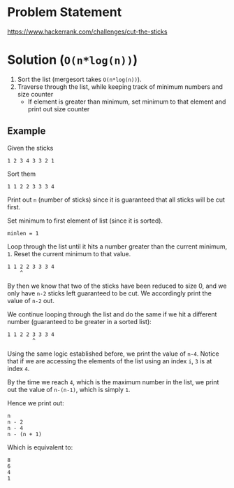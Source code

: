 # Problem Statement

<https://www.hackerrank.com/challenges/cut-the-sticks>

# Solution (`O(n*log(n))`)

1. Sort the list (mergesort takes `O(n*log(n))`).
2. Traverse through the list, while keeping track of minimum numbers and size counter
    * If element is greater than minimum, set minimum to that element and print out size counter

## Example

Given the sticks

    1 2 3 4 3 3 2 1

Sort them

    1 1 2 2 3 3 3 4

Print out `n` (number of sticks) since it is guaranteed that all sticks will be cut first.

Set minimum to first element of list (since it is sorted).

    minlen = 1

Loop through the list until it hits a number greater than the current minimum, `1`. Reset the current minimum to that value.

    1 1 2 2 3 3 3 4
        ^

By then we know that two of the sticks have been reduced to size 0, and we only have `n-2` sticks left guaranteed to be cut. We accordingly print the value of `n-2` out.

We continue looping through the list and do the same if we hit a different number (guaranteed to be greater in a sorted list):

    1 1 2 2 3 3 3 4
            ^

Using the same logic established before, we print the value of `n-4`. Notice that if we are accessing the elements of the list using an index `i`, `3` is at index `4`.

By the time we reach `4`, which is the maximum number in the list, we print out the value of `n-(n-1)`, which is simply `1`.

Hence we print out:

    n
    n - 2
    n - 4
    n - (n + 1)

Which is equivalent to:

    8
    6
    4
    1
